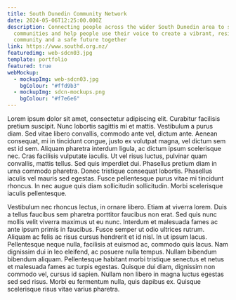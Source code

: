 ```yaml
---
title: South Dunedin Community Network
date: 2024-05-06T12:25:00.000Z
description: Connecting people across the wider South Dunedin area to strengthen
  communities and help people use their voice to create a vibrant, resilient
  community and a safe future together
link: https://www.southd.org.nz/
featuredimg: web-sdcn03.jpg
template: portfolio
featured: true
webMockup:
  - mockupImg: web-sdcn03.jpg
    bgColour: "#ffd9b3"
  - mockupImg: sdcn-mockups.png
    bgColour: "#f7e6e6"
---
```

Lorem ipsum dolor sit amet, consectetur adipiscing elit. Curabitur facilisis pretium suscipit. Nunc lobortis sagittis mi et mattis. Vestibulum a purus diam. Sed vitae libero convallis, commodo ante vel, dictum ante. Aenean consequat, mi in tincidunt congue, justo ex volutpat magna, vel dictum sem est id sem. Aliquam pharetra interdum ligula, ac dictum ipsum scelerisque nec. Cras facilisis vulputate iaculis. Ut vel risus luctus, pulvinar quam convallis, mattis tellus. Sed quis imperdiet dui. Phasellus pretium diam in urna commodo pharetra. Donec tristique consequat lobortis. Phasellus iaculis vel mauris sed egestas. Fusce pellentesque purus vitae mi tincidunt rhoncus. In nec augue quis diam sollicitudin sollicitudin. Morbi scelerisque iaculis pellentesque.

Vestibulum nec rhoncus lectus, in ornare libero. Etiam at viverra lorem. Duis a tellus faucibus sem pharetra porttitor faucibus non erat. Sed quis nunc mollis velit viverra maximus ut eu nunc. Interdum et malesuada fames ac ante ipsum primis in faucibus. Fusce semper ut odio ultrices rutrum. Aliquam ac felis ac risus cursus hendrerit et id nisl. In ut ipsum lacus. Pellentesque neque nulla, facilisis at euismod ac, commodo quis lacus. Nam dignissim dui in leo eleifend, ac posuere nulla tempus. Nullam bibendum bibendum aliquam. Pellentesque habitant morbi tristique senectus et netus et malesuada fames ac turpis egestas. Quisque dui diam, dignissim non commodo vel, cursus id sapien. Nullam non libero in magna luctus egestas sed sed risus. Morbi eu fermentum nulla, quis dapibus ex. Quisque scelerisque risus vitae varius pharetra.
